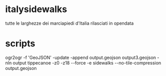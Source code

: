 # italysidewalks
tutte le larghezze dei marciapiedi d'Italia rilasciati in opendata

# scripts
ogr2ogr -f 'GeoJSON' -update -append output.geojson output3.geojson -nln output
tippecanoe -z0 -z18 --force -e sidewalks  --no-tile-compression  output.geojson
